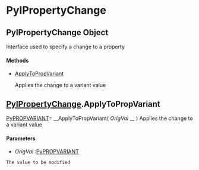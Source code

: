 # PyIPropertyChange

## PyIPropertyChange Object

Interface used to specify a change to a property

#### Methods


  - [ApplyToPropVariant](PyIPropertyChange.md#pyipropertychangeapplytopropvariant)

    Applies the change to a variant value&nbsp;


## [PyIPropertyChange](#pyipropertychange).ApplyToPropVariant

[PyPROPVARIANT](#pypropvariant)= __ApplyToPropVariant( *OrigVal* __ )
Applies the change to a variant value

#### Parameters


  -  *OrigVal* :[PyPROPVARIANT](#pypropvariant)

    The value to be modified